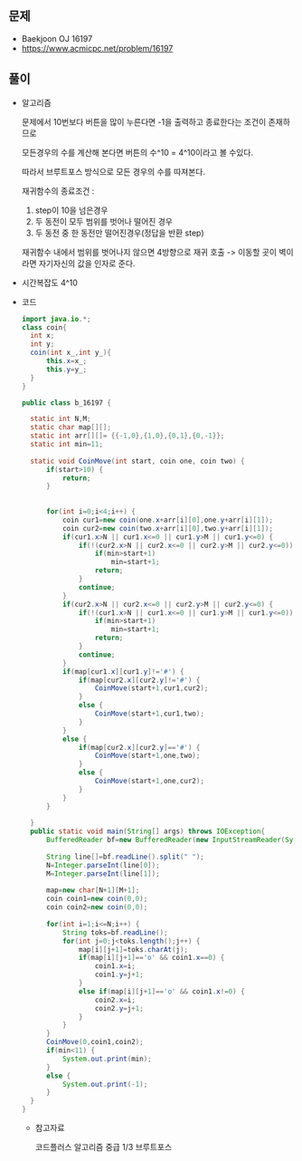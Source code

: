 문제
-----

+ Baekjoon OJ 16197
+ https://www.acmicpc.net/problem/16197

풀이 
------

+ 알고리즘

  문제에서 10번보다 버튼을 많이 누른다면 -1을 출력하고 종료한다는 조건이 존재하므로

  모든경우의 수를 계산해 본다면 버튼의 수^10 = 4^10이라고 볼 수있다.

  따라서 브루트포스 방식으로 모든 경우의 수를 따져본다.

  재귀함수의 종료조건 :

  1. step이 10을 넘은경우
  2. 두 동전이 모두 범위를 벗어나 떨어진 경우
  3. 두 동전 중 한 동전만 떨어진경우(정답을 반환 step)
  
  재귀함수 내에서 범위를 벗어나지 않으면 4방향으로 재귀 호출 -> 이동할 곳이 벽이라면 자기자신의 값을 인자로 준다.
  
   

 

+ 시간복잡도 4^10

  

+ 코드

  ``` java
  import java.io.*;
  class coin{
  	int x;
  	int y;
  	coin(int x_,int y_){
  		this.x=x_;
  		this.y=y_;
  	}
  }
  
  public class b_16197 {
  
  	static int N,M;
  	static char map[][];
  	static int arr[][]= {{-1,0},{1,0},{0,1},{0,-1}};
  	static int min=11;
  	
  	static void CoinMove(int start, coin one, coin two) {
  		if(start>10) {
  			return;
  		}
  		
  	
  		for(int i=0;i<4;i++) {
			coin cur1=new coin(one.x+arr[i][0],one.y+arr[i][1]);
  			coin cur2=new coin(two.x+arr[i][0],two.y+arr[i][1]);
			if(cur1.x>N || cur1.x<=0 || cur1.y>M || cur1.y<=0) {
  				if(!(cur2.x>N || cur2.x<=0 || cur2.y>M || cur2.y<=0)) {
					if(min>start+1)
  						min=start+1;
  					return;
  				}
  				continue;
  			}
  			if(cur2.x>N || cur2.x<=0 || cur2.y>M || cur2.y<=0) {
  				if(!(cur1.x>N || cur1.x<=0 || cur1.y>M || cur1.y<=0)) {
  					if(min>start+1)
  						min=start+1;
  					return;
  				}
  				continue;
  			}
  			if(map[cur1.x][cur1.y]!='#') {
  				if(map[cur2.x][cur2.y]!='#') {
  					CoinMove(start+1,cur1,cur2);
  				}
  				else {
  					CoinMove(start+1,cur1,two);
  				}
  			}
  			else {
  				if(map[cur2.x][cur2.y]=='#') {
  					CoinMove(start+1,one,two);
  				}
  				else {
  					CoinMove(start+1,one,cur2);
  				}
  			}
  		}
  		
  	}
  	public static void main(String[] args) throws IOException{
  		BufferedReader bf=new BufferedReader(new InputStreamReader(System.in));
  		
  		String line[]=bf.readLine().split(" ");
  		N=Integer.parseInt(line[0]);
  		M=Integer.parseInt(line[1]);
  		
  		map=new char[N+1][M+1];
  		coin coin1=new coin(0,0);
  		coin coin2=new coin(0,0);
  		
  		for(int i=1;i<=N;i++) {
  			String toks=bf.readLine();
  			for(int j=0;j<toks.length();j++) {
  				map[i][j+1]=toks.charAt(j);
  				if(map[i][j+1]=='o' && coin1.x==0) {
  					coin1.x=i;
  					coin1.y=j+1;
  				}
  				else if(map[i][j+1]=='o' && coin1.x!=0) {
  					coin2.x=i;
  					coin2.y=j+1;
  				}
  			}
  		}
  		CoinMove(0,coin1,coin2);
  		if(min<11) {
  			System.out.print(min);
  		}
  		else {
  			System.out.print(-1);
  		}
  	}
  }
  
  ```
  
  
  
  + 참고자료
  
    코드플러스 알고리즘 중급 1/3 브루트포스